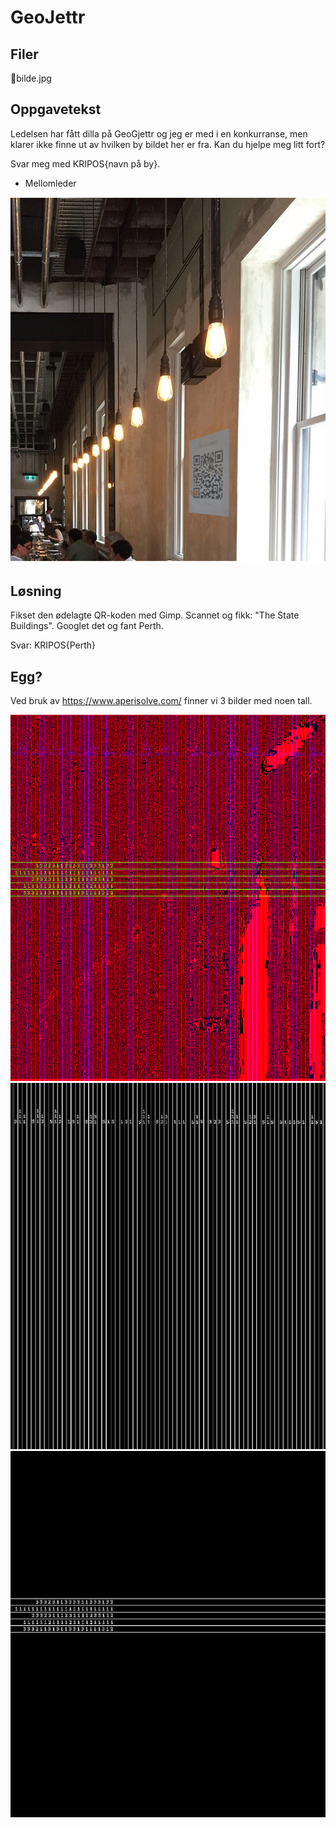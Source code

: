 # GeoJettr

## Filer
📎bilde.jpg

## Oppgavetekst
Ledelsen har fått dilla på GeoGjettr og jeg er med i en konkurranse, men klarer ikke finne ut av hvilken by bildet her er fra. Kan du hjelpe meg litt fort?

Svar meg med KRIPOS{navn på by}.

- Mellomleder

![alt text](bilde.png)

## Løsning

Fikset den ødelagte QR-koden med Gimp. Scannet og fikk: "The State Buildings". Googlet det og fant Perth.

Svar: KRIPOS{Perth}

## Egg?
Ved bruk av https://www.aperisolve.com/ finner vi 3 bilder med noen tall.

![alt text](superimposed.png)
![alt text](blue.png)
![alt text](green.png)

